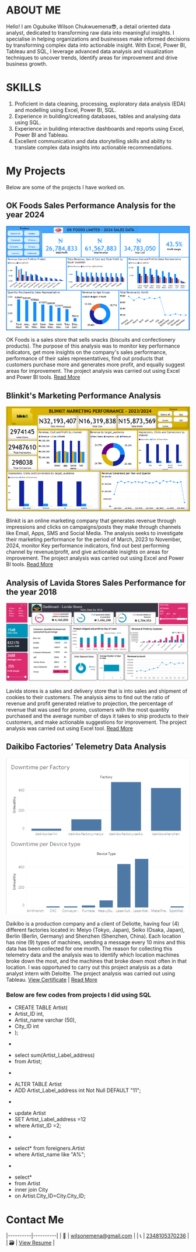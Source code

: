 # ABOUT ME

Hello! I am Ogubuike Wilson Chukwuemena😎, a detail oriented data analyst, dedicated to transforming raw data into meaningful insights. I specialise in helping organizations and businesses make informed decisions by transforming complex data into actionable insight. With Excel, Power BI, Tableau and SQL, I leverage advanced data analysis and visualization techniques to uncover trends, Identify areas for improvement and drive business growth.

# SKILLS

1. Proficient in data cleaning, processing, exploratory data analysis (EDA) and modelling using Excel, Power BI, SQL.
2. Experience in building/creating databases, tables and analysing data using SQL.
3. Experience in building interactive dashboards and reports using Excel, Power BI and Tableau. 
4. Excellent communication and data storytelling skills and ability to translate complex data insights into actionable recommendations.

# My Projects

Below are some of the projects I have worked on.

## OK Foods Sales Performance Analysis for the year 2024

![OK Foods Sales performance dashboard](OK_Foods_Dashboard.png)

OK Foods is a sales store that sells snacks (biscuits and confectionery products). The purpose of this analysis was to monitor key performance indicators, get more insights on the company's sales performance, performance of their sales representatives, find out products that customers purchase more and generates more profit, and equally suggest areas for improvement. The project analysis was carried out using Excel and Power BI tools.
[Read More](OK_Foods_Analysis_Report.pdf)

## Blinkit's Marketing Performance Analysis
![Blinkit's Marketing Performance Dashboard](Blinkit_Market_Performance_Dashboard.png)

Blinkit is an online marketing company that generates revenue through impressions and clicks on campaigns/posts they make through channels like Email, Apps, SMS and Social Media. The analysis seeks to investigate their marketing performance for the period of March, 2023 to November, 2024, monitor Key performance indicators, find out best performing channel by revenue/profit, and give actionable insights on areas for improvement. The project analysis was carried out using Excel and Power BI tools.
[Read More](Blinkit_Marketing_Perfomance_Analysis_Report.pdf)


## Analysis of Lavida Stores Sales Performance for the year 2018
![Lavida stores Sales Dashboard](Lavida_stores_Dashboard.png)

Lavida stores is a sales and delivery store that is into sales and shipment of cookies to their customers. The analysis aims to find out the ratio of revenue and profit generated relative to projection, the percentage of revenue that was used for promo, customers with the most quantity purchased and the average number of days it takes to ship products to their customers, and make actionable suggestions for improvement. The project analysis was carried out using Excel tool.
[Read More](Lavida_Store_Sales_Analysis_Report.pdf)


## Daikibo Factories’ Telemetry Data Analysis

![Daikibo Factories' Telemetry Data Dashboard](Daikibo_Factories_Telemetry_Dashboard.png)

Daikibo is a production company and a client of Deliotte, having four (4) different factories located in: Meiyo (Tokyo, Japan), Seiko (Osaka, Japan), Berlin (Berlin, Germany) and Shenzhen (Shenzhen, China). Each location has nine (9) types of machines, sending a message every 10 mins and this data has been collected for one month. The reason for collecting this telemetry data and the analysis was to identify which location machines broke down the most, and the machines that broke down most often in that location. I was opportuned to carry out this project analysis as a data analyst intern with Deloitte. The project analysis was carried out using Tableau. [View Certificate](My_Deloitte_Internship_Certificate.png)
| [Read More](Daikibo_Telemetary_Data_Analysis_Report.pdf)


### Below are few codes from projects I did using SQL
- CREATE TABLE Artist(
- Artist_ID int,
- Artist_name varchar (50),
- City_ID int
- );
* 
- select sum(Artist_Label_address)
- from Artist;
*  
- ALTER TABLE Artist
- ADD Artist_Label_address int Not Null DEFAULT "11";
* 
- update Artist
- SET Artist_Label_address =12
- where Artist_ID =2;
* 
- select* from foreigners.Artist
- where Artist_name like "A%";
* 
- select*
- from Artist
- inner join City
- on Artist.City_ID=City.City_ID;

# Contact Me

|----------|----------|
| 📩   |   [wilsonemena@gmail.com](mailto:wilsonemena@gmail.com)	     |
| 📞   |   [2348105370236](https://wa.me/+2348105370236)               |	
| 🗃️   |   [View Resume](OGUBUIKE_WILSON_DA_CV.pdf)	 	               |
